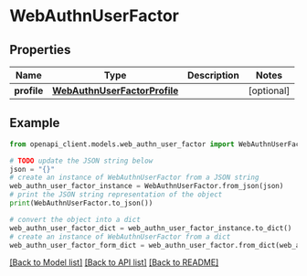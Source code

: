 # WebAuthnUserFactor


## Properties

Name | Type | Description | Notes
------------ | ------------- | ------------- | -------------
**profile** | [**WebAuthnUserFactorProfile**](WebAuthnUserFactorProfile.md) |  | [optional] 

## Example

```python
from openapi_client.models.web_authn_user_factor import WebAuthnUserFactor

# TODO update the JSON string below
json = "{}"
# create an instance of WebAuthnUserFactor from a JSON string
web_authn_user_factor_instance = WebAuthnUserFactor.from_json(json)
# print the JSON string representation of the object
print(WebAuthnUserFactor.to_json())

# convert the object into a dict
web_authn_user_factor_dict = web_authn_user_factor_instance.to_dict()
# create an instance of WebAuthnUserFactor from a dict
web_authn_user_factor_form_dict = web_authn_user_factor.from_dict(web_authn_user_factor_dict)
```
[[Back to Model list]](../README.md#documentation-for-models) [[Back to API list]](../README.md#documentation-for-api-endpoints) [[Back to README]](../README.md)


